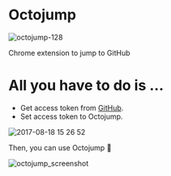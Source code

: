 # Octojump

![octojump-128](https://user-images.githubusercontent.com/7911481/29446681-76cc223c-8428-11e7-9bc6-99600209902d.png)

Chrome extension to jump to GitHub

# All you have to do is ...

- Get access token from [GitHub](https://github.com/settings/tokens).
- Set access token to Octojump.

![2017-08-18 15 26 52](https://user-images.githubusercontent.com/7911481/29446883-b2964846-8429-11e7-9ce3-ddb8894e6c66.png)

Then, you can use Octojump 🙂

![octojump_screenshot](https://user-images.githubusercontent.com/7911481/29446916-e7e3ac14-8429-11e7-9762-9dff57726825.png)
